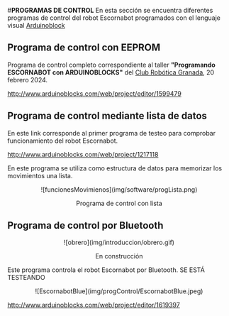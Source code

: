 #**PROGRAMAS DE CONTROL**
En esta sección se encuentra diferentes programas de control del robot Escornabot programados con el lenguaje visual [Arduinoblock](http://www.arduinoblocks.com)

## **Programa de control con EEPROM**
Programa de control completo correspondiente al taller **"Programando ESCORNABOT con ARDUINOBLOCKS"** del [Club Robótica Granada](https://clubroboticagranada.github.io/taller_programacion_escornabot_arduinoblocks/), 20 febrero 2024.

http://www.arduinoblocks.com/web/project/editor/1599479

## **Programa de control mediante lista de datos**
En este link corresponde al primer programa de testeo para comprobar funcionamiento del robot Escornabot.

http://www.arduinoblocks.com/web/project/1217118

En este programa se utiliza como estructura de datos para memorizar los movimientos una lista.

<center>
![funcionesMovimienos](img/software/progLista.png)

Programa de control con lista
</center>

## **Programa de control por Bluetooth**
<center>
![obrero](img/introduccion/obrero.gif)

En construcción
</center>

Este programa controla el robot Escornabot por Bluetooth. SE ESTÁ TESTEANDO

<center>
![EscornabotBlue](img/progControl/EscornabotBlue.jpeg)

</center>

http://www.arduinoblocks.com/web/project/editor/1619397

